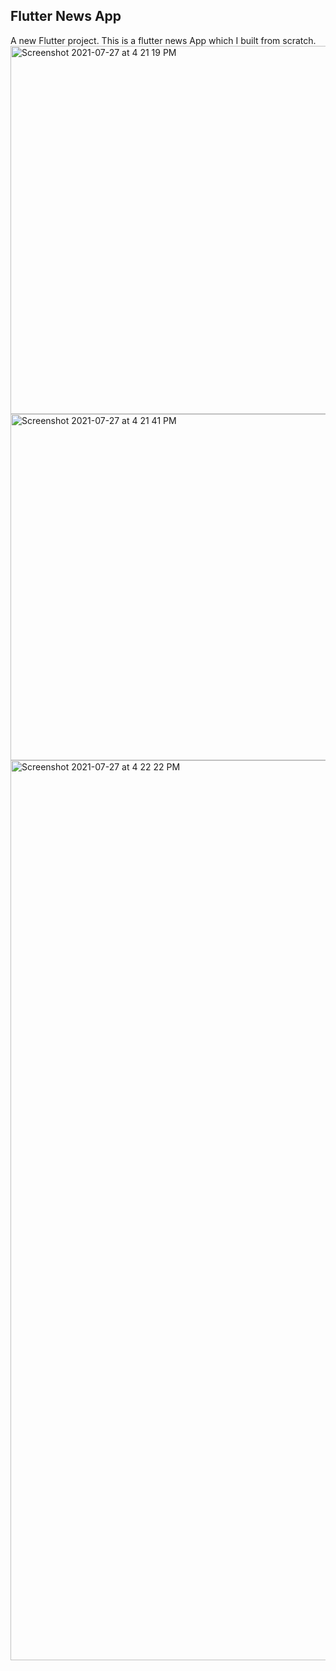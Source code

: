 ## Flutter News App

A new Flutter project.
This is a flutter news App which I built from scratch. 
<img width="589" alt="Screenshot 2021-07-27 at 4 21 19 PM" src="https://user-images.githubusercontent.com/77403417/127147327-dfedcb19-83bb-4d81-939c-e665cb3ec31b.png">
<img width="554" alt="Screenshot 2021-07-27 at 4 21 41 PM" src="https://user-images.githubusercontent.com/77403417/127147472-c03b8b85-8a38-48f8-bd27-fca1ccac5e9b.png">
<img width="1440" alt="Screenshot 2021-07-27 at 4 22 22 PM" src="https://user-images.githubusercontent.com/77403417/127147480-fc36fd9e-cd85-4170-b75c-21195efc5e67.png">

